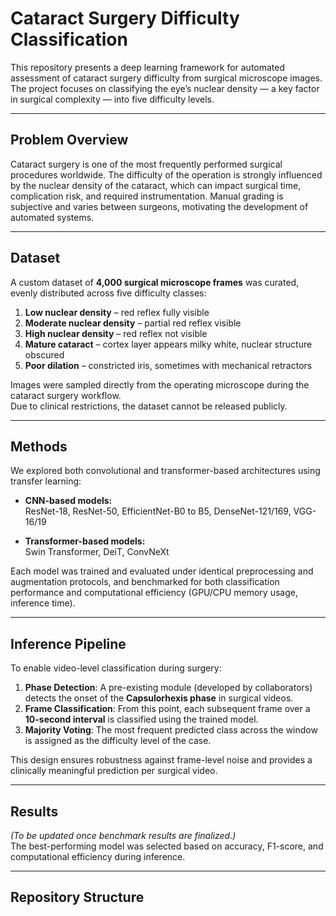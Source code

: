 # Cataract Surgery Difficulty Classification

This repository presents a deep learning framework for automated assessment of cataract surgery difficulty from surgical microscope images. The project focuses on classifying the eye’s nuclear density — a key factor in surgical complexity — into five difficulty levels.  

---

## Problem Overview
Cataract surgery is one of the most frequently performed surgical procedures worldwide. The difficulty of the operation is strongly influenced by the nuclear density of the cataract, which can impact surgical time, complication risk, and required instrumentation. Manual grading is subjective and varies between surgeons, motivating the development of automated systems.

---

## Dataset
A custom dataset of **4,000 surgical microscope frames** was curated, evenly distributed across five difficulty classes:

1. **Low nuclear density** – red reflex fully visible  
2. **Moderate nuclear density** – partial red reflex visible  
3. **High nuclear density** – red reflex not visible  
4. **Mature cataract** – cortex layer appears milky white, nuclear structure obscured  
5. **Poor dilation** – constricted iris, sometimes with mechanical retractors  

Images were sampled directly from the operating microscope during the cataract surgery workflow.  
Due to clinical restrictions, the dataset cannot be released publicly.  

---

## Methods
We explored both convolutional and transformer-based architectures using transfer learning:

- **CNN-based models:**  
  ResNet-18, ResNet-50, EfficientNet-B0 to B5, DenseNet-121/169, VGG-16/19  

- **Transformer-based models:**  
  Swin Transformer, DeiT, ConvNeXt  

Each model was trained and evaluated under identical preprocessing and augmentation protocols, and benchmarked for both classification performance and computational efficiency (GPU/CPU memory usage, inference time).  

---

## Inference Pipeline
To enable video-level classification during surgery:

1. **Phase Detection**: A pre-existing module (developed by collaborators) detects the onset of the **Capsulorhexis phase** in surgical videos.  
2. **Frame Classification**: From this point, each subsequent frame over a **10-second interval** is classified using the trained model.  
3. **Majority Voting**: The most frequent predicted class across the window is assigned as the difficulty level of the case.  

This design ensures robustness against frame-level noise and provides a clinically meaningful prediction per surgical video.  

---

## Results
*(To be updated once benchmark results are finalized.)*  
The best-performing model was selected based on accuracy, F1-score, and computational efficiency during inference.  

---

## Repository Structure
